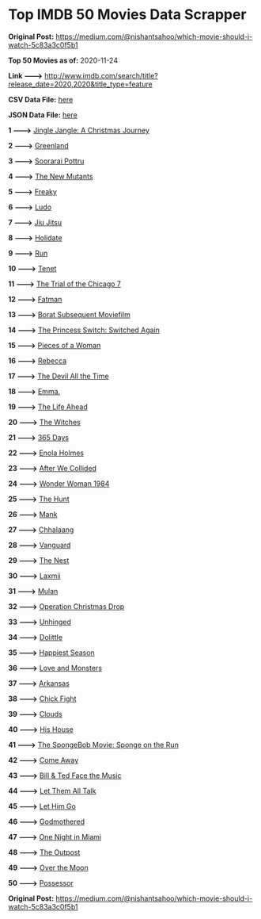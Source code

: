 # Top IMDB 50 Movies Data Scrapper

**Original Post:** https://medium.com/@nishantsahoo/which-movie-should-i-watch-5c83a3c0f5b1

**Top 50 Movies as of:** 2020-11-24

**Link --->** http://www.imdb.com/search/title?release_date=2020,2020&title_type=feature

**CSV Data File:** [here](/Data/data.csv)

**JSON Data File:** [here](/Data/data.json)

**1 --->** [Jingle Jangle: A Christmas Journey](https://www.imdb.com/title/tt7736496/?ref_=adv_li_tt)

**2 --->** [Greenland](https://www.imdb.com/title/tt7737786/?ref_=adv_li_tt)

**3 --->** [Soorarai Pottru](https://www.imdb.com/title/tt10189514/?ref_=adv_li_tt)

**4 --->** [The New Mutants](https://www.imdb.com/title/tt4682266/?ref_=adv_li_tt)

**5 --->** [Freaky](https://www.imdb.com/title/tt10919380/?ref_=adv_li_tt)

**6 --->** [Ludo](https://www.imdb.com/title/tt7212754/?ref_=adv_li_tt)

**7 --->** [Jiu Jitsu](https://www.imdb.com/title/tt9624766/?ref_=adv_li_tt)

**8 --->** [Holidate](https://www.imdb.com/title/tt9866072/?ref_=adv_li_tt)

**9 --->** [Run](https://www.imdb.com/title/tt8633478/?ref_=adv_li_tt)

**10 --->** [Tenet](https://www.imdb.com/title/tt6723592/?ref_=adv_li_tt)

**11 --->** [The Trial of the Chicago 7](https://www.imdb.com/title/tt1070874/?ref_=adv_li_tt)

**12 --->** [Fatman](https://www.imdb.com/title/tt10310140/?ref_=adv_li_tt)

**13 --->** [Borat Subsequent Moviefilm](https://www.imdb.com/title/tt13143964/?ref_=adv_li_tt)

**14 --->** [The Princess Switch: Switched Again](https://www.imdb.com/title/tt11199410/?ref_=adv_li_tt)

**15 --->** [Pieces of a Woman](https://www.imdb.com/title/tt11161474/?ref_=adv_li_tt)

**16 --->** [Rebecca](https://www.imdb.com/title/tt2235695/?ref_=adv_li_tt)

**17 --->** [The Devil All the Time](https://www.imdb.com/title/tt7395114/?ref_=adv_li_tt)

**18 --->** [Emma.](https://www.imdb.com/title/tt9214832/?ref_=adv_li_tt)

**19 --->** [The Life Ahead](https://www.imdb.com/title/tt10627584/?ref_=adv_li_tt)

**20 --->** [The Witches](https://www.imdb.com/title/tt0805647/?ref_=adv_li_tt)

**21 --->** [365 Days](https://www.imdb.com/title/tt10886166/?ref_=adv_li_tt)

**22 --->** [Enola Holmes](https://www.imdb.com/title/tt7846844/?ref_=adv_li_tt)

**23 --->** [After We Collided](https://www.imdb.com/title/tt10362466/?ref_=adv_li_tt)

**24 --->** [Wonder Woman 1984](https://www.imdb.com/title/tt7126948/?ref_=adv_li_tt)

**25 --->** [The Hunt](https://www.imdb.com/title/tt8244784/?ref_=adv_li_tt)

**26 --->** [Mank](https://www.imdb.com/title/tt10618286/?ref_=adv_li_tt)

**27 --->** [Chhalaang](https://www.imdb.com/title/tt8983164/?ref_=adv_li_tt)

**28 --->** [Vanguard](https://www.imdb.com/title/tt9695722/?ref_=adv_li_tt)

**29 --->** [The Nest](https://www.imdb.com/title/tt8338762/?ref_=adv_li_tt)

**30 --->** [Laxmii](https://www.imdb.com/title/tt10350922/?ref_=adv_li_tt)

**31 --->** [Mulan](https://www.imdb.com/title/tt4566758/?ref_=adv_li_tt)

**32 --->** [Operation Christmas Drop](https://www.imdb.com/title/tt13236566/?ref_=adv_li_tt)

**33 --->** [Unhinged](https://www.imdb.com/title/tt10059518/?ref_=adv_li_tt)

**34 --->** [Dolittle](https://www.imdb.com/title/tt6673612/?ref_=adv_li_tt)

**35 --->** [Happiest Season](https://www.imdb.com/title/tt8522006/?ref_=adv_li_tt)

**36 --->** [Love and Monsters](https://www.imdb.com/title/tt2222042/?ref_=adv_li_tt)

**37 --->** [Arkansas](https://www.imdb.com/title/tt9139586/?ref_=adv_li_tt)

**38 --->** [Chick Fight](https://www.imdb.com/title/tt10944486/?ref_=adv_li_tt)

**39 --->** [Clouds](https://www.imdb.com/title/tt6473066/?ref_=adv_li_tt)

**40 --->** [His House](https://www.imdb.com/title/tt8508734/?ref_=adv_li_tt)

**41 --->** [The SpongeBob Movie: Sponge on the Run](https://www.imdb.com/title/tt4823776/?ref_=adv_li_tt)

**42 --->** [Come Away](https://www.imdb.com/title/tt5714470/?ref_=adv_li_tt)

**43 --->** [Bill & Ted Face the Music](https://www.imdb.com/title/tt1086064/?ref_=adv_li_tt)

**44 --->** [Let Them All Talk](https://www.imdb.com/title/tt10808832/?ref_=adv_li_tt)

**45 --->** [Let Him Go](https://www.imdb.com/title/tt9340860/?ref_=adv_li_tt)

**46 --->** [Godmothered](https://www.imdb.com/title/tt11681250/?ref_=adv_li_tt)

**47 --->** [One Night in Miami](https://www.imdb.com/title/tt10612922/?ref_=adv_li_tt)

**48 --->** [The Outpost](https://www.imdb.com/title/tt3833480/?ref_=adv_li_tt)

**49 --->** [Over the Moon](https://www.imdb.com/title/tt7488208/?ref_=adv_li_tt)

**50 --->** [Possessor](https://www.imdb.com/title/tt5918982/?ref_=adv_li_tt)

**Original Post:** https://medium.com/@nishantsahoo/which-movie-should-i-watch-5c83a3c0f5b1
